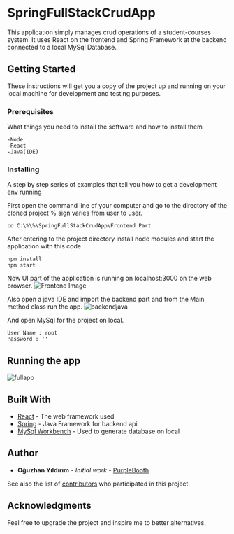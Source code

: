 # SpringFullStackCrudApp

This application simply manages crud operations of a student-courses system. It uses React on the frontend and Spring Framework at the backend connected to a local MySql Database.

## Getting Started

These instructions will get you a copy of the project up and running on your local machine for development and testing purposes.

### Prerequisites

What things you need to install the software and how to install them

```
-Node
-React
-Java(IDE)
```

### Installing

A step by step series of examples that tell you how to get a development env running

First open the command line of your computer and go to the directory of the cloned project % sign varies from user to user.

```
cd C:\%\%\SpringFullStackCrudApp\Frontend Part
```

After entering to the project directory install node modules and start the application with this code

```
npm install
npm start
```

Now UI part of the application is running on localhost:3000 on the web browser.
![Frontend Image](https://user-images.githubusercontent.com/43910484/64892109-3da4a580-d67c-11e9-8174-45ae297da50c.JPG)

Also open a java IDE and import the backend part and from the Main method class run the app.
![backendjava](https://user-images.githubusercontent.com/43910484/64892354-d9361600-d67c-11e9-8bbb-0ba36683c7a9.JPG)

And open MySql for the project on local.

```
User Name : root
Password : ''
```

## Running the app

![fullapp](https://user-images.githubusercontent.com/43910484/64892515-447fe800-d67d-11e9-888c-6ad9fc924bac.JPG)

## Built With

- [React](https://reactjs.org/) - The web framework used
- [Spring](https://spring.io/) - Java Framework for backend api
- [MySql Workbench](https://www.mysql.com/products/workbench/) - Used to generate database on local

## Author

- **Oğuzhan Yıldırım** - _Initial work_ - [PurpleBooth](https://github.com/PurpleBooth)

See also the list of [contributors](https://github.com/your/project/contributors) who participated in this project.

## Acknowledgments

Feel free to upgrade the project and inspire me to better alternatives.
